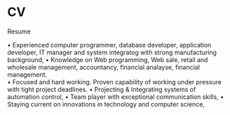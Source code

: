 # CV
Resume

•	Experienced computer programmer, database developer, application developer, IT manager and system integratog with strong manufacturing background,
•	Knowledge on Web programming, Web sale, retail and wholesale management, accountancy, financial analayse, financial management.  
•	Focused and hard working. Proven capability of working under pressure with tight project deadlines. 
•	Projecting & Integrating systems of automation control,
•	Team player with exceptional communication skills,
•	Staying current on innovations in technology and computer science,

